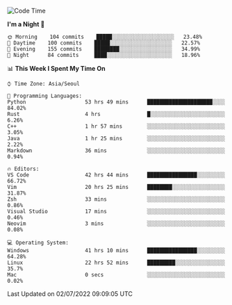<!--START_SECTION:waka-->
![Code Time](http://img.shields.io/badge/Code%20Time-852%20hrs%2033%20mins-blue)

**I'm a Night 🦉** 

```text
🌞 Morning    104 commits    █████░░░░░░░░░░░░░░░░░░░░   23.48% 
🌆 Daytime    100 commits    █████░░░░░░░░░░░░░░░░░░░░   22.57% 
🌃 Evening    155 commits    ████████░░░░░░░░░░░░░░░░░   34.99% 
🌙 Night      84 commits     ████░░░░░░░░░░░░░░░░░░░░░   18.96%

```


📊 **This Week I Spent My Time On** 

```text
⌚︎ Time Zone: Asia/Seoul

💬 Programming Languages: 
Python                   53 hrs 49 mins      █████████████████████░░░░   84.02% 
Rust                     4 hrs               █░░░░░░░░░░░░░░░░░░░░░░░░   6.26% 
C++                      1 hr 57 mins        ░░░░░░░░░░░░░░░░░░░░░░░░░   3.05% 
Java                     1 hr 25 mins        ░░░░░░░░░░░░░░░░░░░░░░░░░   2.22% 
Markdown                 36 mins             ░░░░░░░░░░░░░░░░░░░░░░░░░   0.94%

🔥 Editors: 
VS Code                  42 hrs 44 mins      ████████████████░░░░░░░░░   66.72% 
Vim                      20 hrs 25 mins      ████████░░░░░░░░░░░░░░░░░   31.87% 
Zsh                      33 mins             ░░░░░░░░░░░░░░░░░░░░░░░░░   0.86% 
Visual Studio            17 mins             ░░░░░░░░░░░░░░░░░░░░░░░░░   0.46% 
Neovim                   3 mins              ░░░░░░░░░░░░░░░░░░░░░░░░░   0.08%

💻 Operating System: 
Windows                  41 hrs 10 mins      ████████████████░░░░░░░░░   64.28% 
Linux                    22 hrs 52 mins      █████████░░░░░░░░░░░░░░░░   35.7% 
Mac                      0 secs              ░░░░░░░░░░░░░░░░░░░░░░░░░   0.02%

```


 Last Updated on 02/07/2022 09:09:05 UTC
<!--END_SECTION:waka-->
